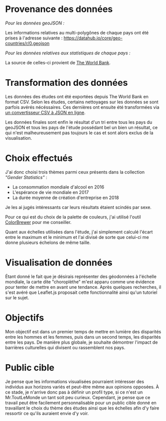 ﻿# Provenance des données

*Pour les données geoJSON :*

Les informations relatives au multi-polygônes de chaque pays ont été prises à l'adresse suivante :
https://datahub.io/core/geo-countries/r/0.geojson

*Pour les données relatives aux statistiques de chaque pays :*

La source de celles-ci provient de [The World Bank](https://databank.worldbank.org/data/source/gender-statistics#). 

# Transformation des données 

Les données des études ont été exportées depuis The World Bank en format CSV.
Selon les études, certains nettoyages sur les données se sont parfois avérés nécéssaires. 
Ces dernières ont ensuite été transformées via [un convertisseur CSV à JSON en ligne](http://www.convertcsv.com). 

Les données finales sont enfin le résultat d'un tri entre tous les pays du geoJSON et tous les pays de l'étude possédant bel un bien un résultat, ce qui n'est malheureusement pas toujours le cas et sont alors exclus de la visualisation.

# Choix effectués

J'ai donc choisi trois thèmes parmi ceux présents dans la collection *"Gender Statistics"* :

- La consommation mondiale d'alcool en 2016
- L'espérance de vie mondiale en 2017
- La durée moyenne de création d'entreprise en 2018

Je les ai jugés intéressants car leurs résultats étaient scindés par sexe. 

Pour ce qui est du choix de la palette de couleurs, j'ai utilisé l'outil [ColorBrewer](http://colorbrewer2.org/) pour me conseiller. 

Quant aux échelles utilisées dans l'étude, j'ai simplement calculé l'écart entre le maximum et le minimum et l'ai divisé de sorte que celui-ci me donne plusieurs échelons de même taille.  

# Visualisation de données 

Étant donné le fait que je désirais représenter des géodonnées à l'échelle mondiale, la carte dite "choroplèthe" m'est apparu comme une évidence pour tenter de mettre en avant une tendance. Après quelques recherches, il s'est avéré que Leaflet.js proposait cette fonctionnalité ainsi qu'un tutoriel sur le sujet.    

# Objectifs 

Mon objectif est dans un premier temps de mettre en lumière des disparités entre les hommes et les femmes, puis dans un second temps, les disparités entre les pays. De manière plus globale, je souhaite démontrer l'impact de barrières culturelles qui divisent ou rassemblent nos pays. 

# Public cible 

Je pense que les informations visualisées pourraient intéresser des individus aux horizons variés et peut-être même aux opinions opposées. À ce stade, je n'arrive donc pas à définir un profil type, si ce n'est un Mr.ToutLeMonde un tant soit peu curieux. 
Cependant, je pense que ce travail peut être facilement personnalisable pour un public cible donné en travaillant le choix du thème des études ainsi que les échelles afin d'y faire ressortir ce qu'ils auraient envie d'y voir.   
